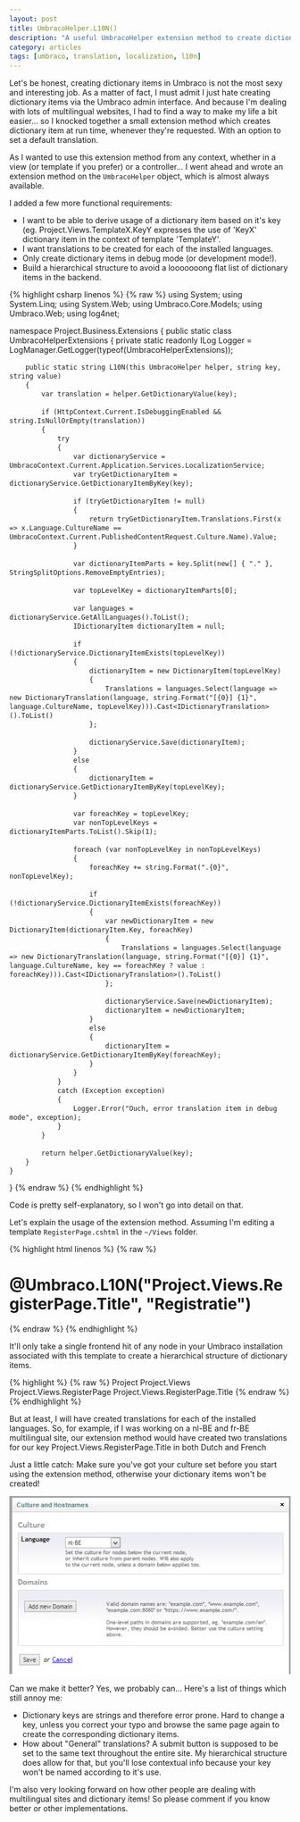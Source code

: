 ```yaml
---
layout: post
title: UmbracoHelper.L10N()
description: "A useful UmbracoHelper extension method to create dictionary items 'on the fly'"
category: articles
tags: [umbraco, translation, localization, l10n]
---
```


Let's be honest, creating dictionary items in Umbraco is not the most sexy and interesting job. As a matter of fact, I must admit I just hate creating dictionary items via the Umbraco admin interface. And because I'm dealing with lots of multilingual websites, I had to find a way to make my life a bit easier... so I knocked together a small extension method which creates dictionary item at run time, whenever they're requested. With an option to set a default translation.

As I wanted to use this extension method from any context, whether in a view (or template if you prefer) or a controller... I went ahead and wrote an extension method on the <code>UmbracoHelper</code> object, which is almost always available.

I added a few more functional requirements:

* I want to be able to derive usage of a dictionary item based on it's key (eg. Project.Views.TemplateX.KeyY expresses the use of 'KeyX' dictionary item in the context of template 'TemplateY'.
* I want translations to be created for each of the installed languages.
* Only create dictionary items in debug mode (or development mode!).
* Build a hierarchical structure to avoid a looooooong flat list of dictionary items in the backend.

{% highlight csharp linenos %}
{% raw %}
using System;
using System.Linq;
using System.Web;
using Umbraco.Core.Models;
using Umbraco.Web;
using log4net;

namespace Project.Business.Extensions
{
    public static class UmbracoHelperExtensions
    {
        private static readonly ILog Logger = LogManager.GetLogger(typeof(UmbracoHelperExtensions));

        public static string L10N(this UmbracoHelper helper, string key, string value)
        {
            var translation = helper.GetDictionaryValue(key);

            if (HttpContext.Current.IsDebuggingEnabled && string.IsNullOrEmpty(translation))
            {
                try
                {
                    var dictionaryService = UmbracoContext.Current.Application.Services.LocalizationService;
                    var tryGetDictionaryItem = dictionaryService.GetDictionaryItemByKey(key);

                    if (tryGetDictionaryItem != null)
                    {
                        return tryGetDictionaryItem.Translations.First(x => x.Language.CultureName == UmbracoContext.Current.PublishedContentRequest.Culture.Name).Value;
                    }

                    var dictionaryItemParts = key.Split(new[] { "." }, StringSplitOptions.RemoveEmptyEntries);

                    var topLevelKey = dictionaryItemParts[0];

                    var languages = dictionaryService.GetAllLanguages().ToList();
                    IDictionaryItem dictionaryItem = null;

                    if (!dictionaryService.DictionaryItemExists(topLevelKey))
                    {
                        dictionaryItem = new DictionaryItem(topLevelKey)
                        {
                            Translations = languages.Select(language => new DictionaryTranslation(language, string.Format("[{0}] {1}", language.CultureName, topLevelKey))).Cast<IDictionaryTranslation>().ToList()
                        };

                        dictionaryService.Save(dictionaryItem);
                    }
                    else
                    {
                        dictionaryItem = dictionaryService.GetDictionaryItemByKey(topLevelKey);
                    }

                    var foreachKey = topLevelKey;
                    var nonTopLevelKeys = dictionaryItemParts.ToList().Skip(1);

                    foreach (var nonTopLevelKey in nonTopLevelKeys)
                    {
                        foreachKey += string.Format(".{0}", nonTopLevelKey);

                        if (!dictionaryService.DictionaryItemExists(foreachKey))
                        {
                            var newDictionaryItem = new DictionaryItem(dictionaryItem.Key, foreachKey)
                            {
                                Translations = languages.Select(language => new DictionaryTranslation(language, string.Format("[{0}] {1}", language.CultureName, key == foreachKey ? value : foreachKey))).Cast<IDictionaryTranslation>().ToList()
                            };

                            dictionaryService.Save(newDictionaryItem);
                            dictionaryItem = newDictionaryItem;
                        }
                        else
                        {
                            dictionaryItem = dictionaryService.GetDictionaryItemByKey(foreachKey);
                        }
                    }
                }
                catch (Exception exception)
                {
                    Logger.Error("Ouch, error translation item in debug mode", exception);
                }
            }

            return helper.GetDictionaryValue(key);
        }
    }
}
{% endraw %}
{% endhighlight %}

Code is pretty self-explanatory, so I won't go into detail on that.

Let's explain the usage of the extension method. Assuming I'm editing a template <code>RegisterPage.cshtml</code> in the <code>~/Views</code> folder.

{% highlight html linenos %}
{% raw %}
<h1>@Umbraco.L10N("Project.Views.RegisterPage.Title", "Registratie")</h1>
{% endraw %}
{% endhighlight %}

It'll only take a single frontend hit of any node in your Umbraco installation associated with this template to create a hierarchical structure of dictionary items.

{% highlight %}
{% raw %}
Project
	Project.Views
		Project.Views.RegisterPage
			Project.Views.RegisterPage.Title
{% endraw %}
{% endhighlight %}

But at least, I will have created translations for each of the installed languages. So, for example, if I was working on a nl-BE and fr-BE multilingual site, our extension method would have created two translations for our key Project.Views.RegisterPage.Title in both Dutch and French

Just a little catch: Make sure you've got your culture set before you start using the extension method, otherwise your dictionary items won't be created!

![Setting cuture](/images/posts/culture-and-hostnames-l10n.png)

Can we make it better? Yes, we probably can... Here's a list of things which still annoy me:

* Dictionary keys are strings and therefore error prone. Hard to change a key, unless you correct your typo and browse the same page again to create the corresponding dictionary items.
* How about "General" translations? A submit button is supposed to be set to the same text throughout the entire site. My hierarchical structure does allow for that, but you'll lose contextual info because your key won't be named according to it's use.

I'm also very looking forward on how other people are dealing with multilingual sites and dictionary items! So please comment if you know better or other implementations.
